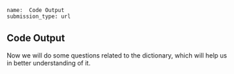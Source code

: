 ```ngMeta
name:  Code Output  
submission_type: url
```

## Code Output 

Now we will do some questions related to the dictionary, which will help us in better understanding of it.





